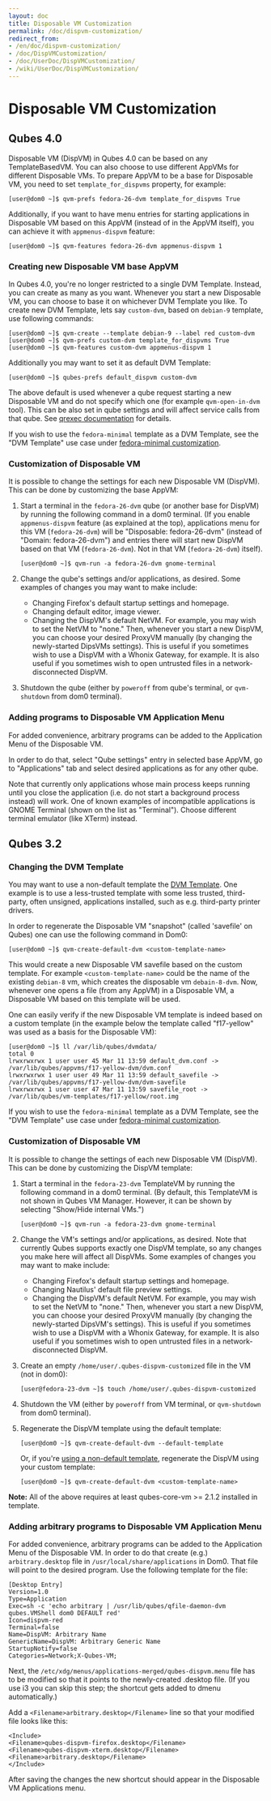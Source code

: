 ```yaml
---
layout: doc
title: Disposable VM Customization
permalink: /doc/dispvm-customization/
redirect_from:
- /en/doc/dispvm-customization/
- /doc/DispVMCustomization/
- /doc/UserDoc/DispVMCustomization/
- /wiki/UserDoc/DispVMCustomization/
---
```


Disposable VM Customization
============================

Qubes 4.0
----------

Disposable VM (DispVM) in Qubes 4.0 can be based on any TemplateBasedVM. You can also choose to use different AppVMs for different Disposable VMs. To prepare AppVM to be a base for Disposable VM, you need to set `template_for_dispvms` property, for example:

    [user@dom0 ~]$ qvm-prefs fedora-26-dvm template_for_dispvms True

Additionally, if you want to have menu entries for starting applications in Disposable VM based on this AppVM (instead of in the AppVM itself), you can achieve it with `appmenus-dispvm` feature:

    [user@dom0 ~]$ qvm-features fedora-26-dvm appmenus-dispvm 1

### Creating new Disposable VM base AppVM ###

In Qubes 4.0, you're no longer restricted to a single DVM Template. Instead, you can create as many as you want. Whenever you start a new Disposable VM, you can choose to base it on whichever DVM Template you like.
To create new DVM Template, lets say `custom-dvm`, based on `debian-9` template, use following commands:

    [user@dom0 ~]$ qvm-create --template debian-9 --label red custom-dvm
    [user@dom0 ~]$ qvm-prefs custom-dvm template_for_dispvms True
    [user@dom0 ~]$ qvm-features custom-dvm appmenus-dispvm 1

Additionally you may want to set it as default DVM Template:

    [user@dom0 ~]$ qubes-prefs default_dispvm custom-dvm

The above default is used whenever a qube request starting a new Disposable VM and do not specify which one (for example `qvm-open-in-dvm` tool). This can be also set in qube settings and will affect service calls from that qube. See [qrexec documentation](/doc/qrexec3/#extra-keywords-available-in-qubes-40-and-later) for details.

If you wish to use the `fedora-minimal` template as a DVM Template, see the "DVM Template" use case under [fedora-minimal customization](/doc/templates/fedora-minimal/#customization).


### Customization of Disposable VM ###

It is possible to change the settings for each new Disposable VM (DispVM). This can be done by customizing the base AppVM:

1.  Start a terminal in the `fedora-26-dvm` qube (or another base for DispVM) by running the following command in a dom0 terminal. (If you enable `appmenus-dispvm` feature (as explained at the top), applications menu for this VM (`fedora-26-dvm`) will be "Disposable: fedora-26-dvm" (instead of "Domain: fedora-26-dvm") and entries there will start new DispVM based on that VM (`fedora-26-dvm`). Not in that VM (`fedora-26-dvm`) itself).

        [user@dom0 ~]$ qvm-run -a fedora-26-dvm gnome-terminal

2.  Change the qube's settings and/or applications, as desired. Some examples of changes you may want to make include:
    -   Changing Firefox's default startup settings and homepage.
    -   Changing default editor, image viewer.
    -   Changing the DispVM's default NetVM. For example, you may wish to set the NetVM to "none." Then, whenever you start a new DispVM, you can choose your desired ProxyVM manually (by changing the newly-started DipsVMs settings). This is useful if you sometimes wish to use a DispVM with a Whonix Gateway, for example. It is also useful if you sometimes wish to open untrusted files in a network-disconnected DispVM.

4.  Shutdown the qube (either by `poweroff` from qube's terminal, or `qvm-shutdown` from dom0 terminal).


### Adding programs to Disposable VM Application Menu ###

For added convenience, arbitrary programs can be added to the Application Menu of the Disposable VM. 

In order to do that, select "Qube settings" entry in selected base AppVM, go to "Applications" tab and select desired applications as for any other qube.

Note that currently only applications whose main process keeps running until you close the application (i.e. do not start a background process instead) will work. One of known examples of incompatible applications is GNOME Terminal (shown on the list as "Terminal"). Choose different terminal emulator (like XTerm) instead.

Qubes 3.2
----------

### Changing the DVM Template ###

You may want to use a non-default template the [DVM Template](/doc/glossary/#dvm-template). One example is to use a less-trusted template with some less trusted, third-party, often unsigned, applications installed, such as e.g. third-party printer drivers.

In order to regenerate the Disposable VM "snapshot" (called 'savefile' on Qubes) one can use the following command in Dom0:

    [user@dom0 ~]$ qvm-create-default-dvm <custom-template-name>

This would create a new Disposable VM savefile based on the custom template.
For example `<custom-template-name>` could be the name of the existing `debian-8` vm, which creates the disposable vm `debain-8-dvm`.
Now, whenever one opens a file (from any AppVM) in a Disposable VM, a Disposable VM based on this template will be used.

One can easily verify if the new Disposable VM template is indeed based on a custom template (in the example below the template called "f17-yellow" was used as a basis for the Disposable VM):


    [user@dom0 ~]$ ll /var/lib/qubes/dvmdata/
    total 0
    lrwxrwxrwx 1 user user 45 Mar 11 13:59 default_dvm.conf -> /var/lib/qubes/appvms/f17-yellow-dvm/dvm.conf
    lrwxrwxrwx 1 user user 49 Mar 11 13:59 default_savefile -> /var/lib/qubes/appvms/f17-yellow-dvm/dvm-savefile
    lrwxrwxrwx 1 user user 47 Mar 11 13:59 savefile_root -> /var/lib/qubes/vm-templates/f17-yellow/root.img

If you wish to use the `fedora-minimal` template as a DVM Template, see the "DVM Template" use case under [fedora-minimal customization](/doc/templates/fedora-minimal/#customization).


### Customization of Disposable VM ###

It is possible to change the settings of each new Disposable VM (DispVM). This can be done by customizing the DispVM template:

1.  Start a terminal in the `fedora-23-dvm` TemplateVM by running the following command in a dom0 terminal. (By default, this TemplateVM is not shown in Qubes VM Manager. However, it can be shown by selecting "Show/Hide internal VMs.")


        [user@dom0 ~]$ qvm-run -a fedora-23-dvm gnome-terminal

2.  Change the VM's settings and/or applications, as desired. Note that currently Qubes supports exactly one DispVM template, so any changes you make here will affect all DispVMs. Some examples of changes you may want to make include:
    -   Changing Firefox's default startup settings and homepage.
    -   Changing Nautilus' default file preview settings.
    -   Changing the DispVM's default NetVM. For example, you may wish to set the NetVM to "none." Then, whenever you start a new DispVM, you can choose your desired ProxyVM manually (by changing the newly-started DipsVM's settings). This is useful if you sometimes wish to use a DispVM with a Whonix Gateway, for example. It is also useful if you sometimes wish to open untrusted files in a network-disconnected DispVM.

3.  Create an empty `/home/user/.qubes-dispvm-customized` file in the VM (not in dom0):


        [user@fedora-23-dvm ~]$ touch /home/user/.qubes-dispvm-customized

4.  Shutdown the VM (either by `poweroff` from VM terminal, or `qvm-shutdown` from dom0 terminal).
5.  Regenerate the DispVM template using the default template:

        [user@dom0 ~]$ qvm-create-default-dvm --default-template
        
    Or, if you're [using a non-default template](#changing-the-dvm-template), regenerate the DispVM using your custom template:
    
        [user@dom0 ~]$ qvm-create-default-dvm <custom-template-name>


**Note:** All of the above requires at least qubes-core-vm \>= 2.1.2 installed in template.


### Adding arbitrary programs to Disposable VM Application Menu ###

For added convenience, arbitrary programs can be added to the Application Menu of the Disposable VM. In order to do that create (e.g.) `arbitrary.desktop` file in `/usr/local/share/applications` in Dom0. That file will point to the desired program. Use the following template for the file:

    [Desktop Entry]
    Version=1.0
    Type=Application
    Exec=sh -c 'echo arbitrary | /usr/lib/qubes/qfile-daemon-dvm qubes.VMShell dom0 DEFAULT red'
    Icon=dispvm-red
    Terminal=false
    Name=DispVM: Arbitrary Name
    GenericName=DispVM: Arbitrary Generic Name
    StartupNotify=false
    Categories=Network;X-Qubes-VM;

Next, the `/etc/xdg/menus/applications-merged/qubes-dispvm.menu` file has to be modified so that it points to the newly-created .desktop file. (If you use i3 you can skip this step; the shortcut gets added to dmenu automatically.)

Add a `<Filename>arbitrary.desktop</Filename>` line so that your modified file looks like this:

    <Include>
    <Filename>qubes-dispvm-firefox.desktop</Filename>
    <Filename>qubes-dispvm-xterm.desktop</Filename>
    <Filename>arbitrary.desktop</Filename>
    </Include>

After saving the changes the new shortcut should appear in the Disposable VM Applications menu.
